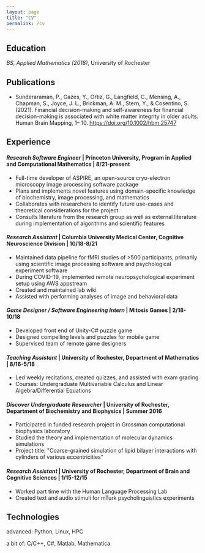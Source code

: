 ```yaml
---
layout: page
title: "CV"
permalink: /cv
---
```


## Education

_BS, Applied Mathematics (2018)_, University of Rochester

## Publications

* Sunderaraman, P., Gazes, Y., Ortiz, G., Langfield, C., Mensing, A., Chapman, S., Joyce, J. L., Brickman, A. M., Stern, Y., & Cosentino, S. (2021). Financial decision-making and self-awareness for financial decision-making is associated with white matter integrity in older adults. Human Brain Mapping, 1– 10. https://doi.org/10.1002/hbm.25747

## Experience

#### _Research Software Engineer_ | Princeton University, Program in Applied and Computational Mathematics | 8/21-present

* Full-time developer of ASPIRE, an open-source cryo-electron microscopy image processing software package
* Plans and implements novel features using domain-specific knowledge of biochemistry, image processing, and mathematics
* Collaborates with researchers to identify future use-cases and theoretical considerations for the project
* Consults literature from the research group as well as external literature during implementation of algorithms and scientific features

#### _Research Assistant_ | Columbia University Medical Center, Cognitive Neuroscience Division | 10/18-8/21

* Maintained data pipeline for fMRI studies of >500 participants, primarily using scientific image processing software and psychological experiment software
* During COVID-19, implemented remote neuropsychological experiment setup using AWS appstream 
* Created and maintained lab wiki
* Assisted with performing analyses of image and behavioral data

#### _Game Designer / Software Engineering Intern_ | Mitosis Games | 2/18-10/18

* Developed front end of Unity-C# puzzle game
* Designed compelling levels and puzzles for mobile game
* Supervised team of remote game designers

#### _Teaching Assistant_ | University of Rochester, Department of Mathematics | 8/16-5/18

* Led weekly recitations, created quizzes, and assisted with exam grading
* Courses: Undergraduate Multivariable Calculus and Linear Algebra/Differential Equations

#### _Discover Undergraduate Researcher_ | University of Rochester, Department of Biochemistry and Biophysics | Summer 2016

* Participated in funded research project in Grossman computational biophysics laboratory
* Studied the theory and implementation of molecular dynamics simulations
* Project title: "Coarse-grained simulation of lipid bilayer interactions with cylinders of various eccentricities"

#### _Research Assistant_ | University of Rochester, Department of Brain and Cognitive Sciences | 1/15-12/15

* Worked part time with the Human Language Processing Lab
* Created text and audio stimuli for mTurk psycholinguistics experiments

## Technologies

advanced: Python, Linux, HPC 

a bit of: C/C++, C#, Matlab, Mathematica




